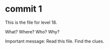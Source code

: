 # commit 1

This is the file for level 18.

What? Where? Who? Why?

Important message:
Read this file.
Find the clues.

